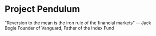 # Project Pendulum

"Reversion to the mean is the iron rule of the financial markets"
-- Jack Bogle
Founder of Vanguard, Father of the Index Fund
